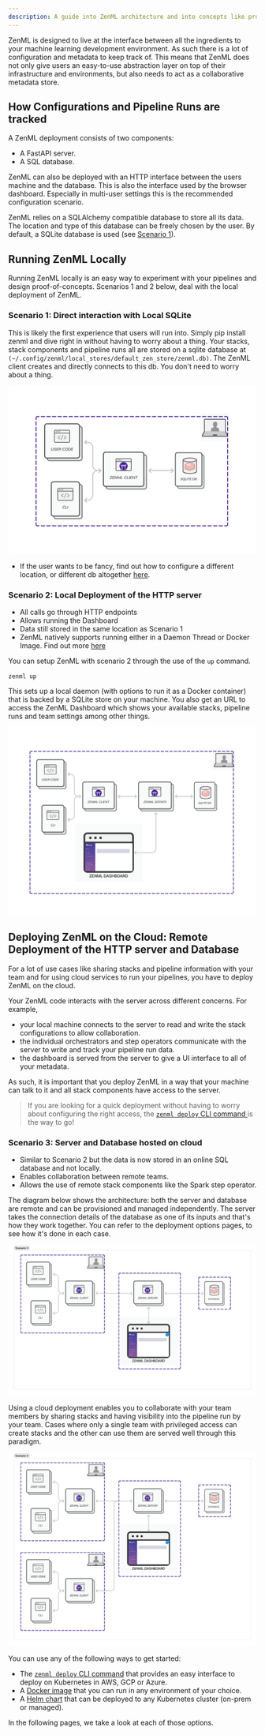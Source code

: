 ```yaml
---
description: A guide into ZenML architecture and into concepts like providers, deployers and more!
---
```


ZenML is designed to live at the interface between all the ingredients to your machine learning development environment. As such there is a lot of configuration and metadata to keep track of. This means that ZenML does not only give users an easy-to-use abstraction layer on top of their infrastructure and environments, but also needs to act as a collaborative metadata store.

## How Configurations and Pipeline Runs are tracked

A ZenML deployment consists of two components:
- A FastAPI server.
- A SQL database.

ZenML can also be deployed with an HTTP interface between the users machine and the database. This is also the interface used by the browser dashboard. Especially in multi-user settings this is the recommended configuration scenario.

ZenML relies on a SQLAlchemy compatible database to store all its data. The location and type of this database can be freely chosen by the user. By default, a SQLite database is used (see [Scenario 1](#running-zenml-locally)).

## Running ZenML Locally

Running ZenML locally is an easy way to experiment with your pipelines and design proof-of-concepts. Scenarios 1 and 2 below, deal with the local deployment of ZenML.

### Scenario 1: Direct interaction with Local SQLite

This is likely the first experience that users will run into. Simply pip install 
zenml and dive right in without having to worry about a thing. Your stacks,
stack components and pipeline runs all are stored on a sqlite database at
`(~/.config/zenml/local_stores/default_zen_store/zenml.db)`. The ZenML client 
creates and directly connects to this db. You don't need to worry about a thing.

![ZenML on SQLite](../../assets/getting_started/Scenario1.png)

* If the user wants to be fancy, find out how to configure a different location,
or different db altogether [here]().

### Scenario 2: Local Deployment of the HTTP server

* All calls go through HTTP endpoints
* Allows running the Dashboard
* Data still stored in the same location as Scenario 1
* ZenML natively supports running either in a Daemon Thread or Docker Image. Find out more [here](./docker.md)

You can setup ZenML with scenario 2 through the use of the `up` command.

```
zenml up
```

This sets up a local daemon (with options to run it as a Docker container) that is backed by a SQLite store on your machine. You also get an URL to access the ZenML Dashboard which shows your available stacks, pipeline runs and team settings among other things.


![ZenML on with Local HTTP Server](../../assets/getting_started/Scenario2.png)

## Deploying ZenML on the Cloud: Remote Deployment of the HTTP server and Database

For a lot of use cases like sharing stacks and pipeline information with your team and for using cloud services to run your pipelines, you have to deploy ZenML on the cloud. 

Your ZenML code interacts with the server across different concerns. For example, 
- your local machine connects to the server to read and write the stack configurations to allow collaboration. 
- the individual orchestrators and step operators communicate with the server to write and track your pipeline run data. 
- the dashboard is served from the server to give a UI interface to all of your metadata.

As such, it is important that you deploy ZenML in a way that your machine can talk to it and all stack components have access to the server. 
> If you are looking for a quick deployment without having to worry about configuring the right access, the [`zenml deploy` CLI command ](./cli.md) is the way to go!
 
### Scenario 3: Server and Database hosted on cloud
* Similar to Scenario 2 but the data is now stored in an online SQL database and not locally.
* Enables collaboration between remote teams.
* Allows the use of remote stack components like the Spark step operator.

The diagram below shows the architecture: both the server and database are remote and can be provisioned and managed independently. The server takes the connection details of the database as one of its inputs and that's how they work together. You can refer to the deployment options pages, to see how it's done in each case.

![ZenML with remote server and DB](../../assets/getting_started/Scenario3.1.png)

Using a cloud deployment enables you to collaborate with your team members by sharing stacks and having visibility into the pipeline run by your team. Cases where only a single team with privileged access can create stacks and the other can use them are served well through this paradigm.

![ZenML Collaboration](../../assets/getting_started/Scenario3.2.png)




You can use any of the following ways to get started:
- The [`zenml deploy` CLI command](./cli.md) that provides an easy interface to deploy on Kubernetes in AWS, GCP or Azure.
- A [Docker image](./docker.md) that you can run in any environment of your choice.
- A [Helm chart](./helm.md) that can be deployed to any Kubernetes cluster (on-prem or managed).

In the following pages, we take a look at each of those options.

